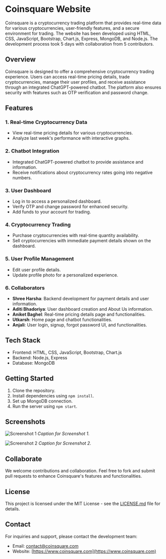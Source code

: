 # Coinsquare Website

Coinsquare is a cryptocurrency trading platform that provides real-time data for various cryptocurrencies, user-friendly features, and a secure environment for trading. The website has been developed using HTML, CSS, JavaScript, Bootstrap, Chart.js, Express, MongoDB, and Node.js. The development process took 5 days with collaboration from 5 contributors.

## Overview

Coinsquare is designed to offer a comprehensive cryptocurrency trading experience. Users can access real-time pricing details, trade cryptocurrencies, manage their user profiles, and receive assistance through an integrated ChatGPT-powered chatbot. The platform also ensures security with features such as OTP verification and password change.

## Features

### 1. Real-time Cryptocurrency Data

- View real-time pricing details for various cryptocurrencies.
- Analyze last week's performance with interactive graphs.

### 2. Chatbot Integration

- Integrated ChatGPT-powered chatbot to provide assistance and information.
- Receive notifications about cryptocurrency rates going into negative numbers.

### 3. User Dashboard

- Log in to access a personalized dashboard.
- Verify OTP and change password for enhanced security.
- Add funds to your account for trading.

### 4. Cryptocurrency Trading

- Purchase cryptocurrencies with real-time quantity availability.
- Sell cryptocurrencies with immediate payment details shown on the dashboard.

### 5. User Profile Management

- Edit user profile details.
- Update profile photo for a personalized experience.

### 6. Collaborators

- **Shree Harsha**: Backend development for payment details and user information.
- **Aditi Bhadoriya**: User dashboard creation and About Us information.
- **Aniket Baghel**: Real-time pricing details page and functionalities.
- **Utkarsh**: Home page and chatbot functionalities.
- **Anjali**: User login, signup, forgot password UI, and functionalities.

## Tech Stack

- Frontend: HTML, CSS, JavaScript, Bootstrap, Chart.js
- Backend: Node.js, Express
- Database: MongoDB

## Getting Started

1. Clone the repository.
2. Install dependencies using `npm install`.
3. Set up MongoDB connection.
4. Run the server using `npm start`.

## Screenshots

![Screenshot 1](./screenshots/screenshot1.png)
*Caption for Screenshot 1.*

![Screenshot 2](./screenshots/screenshot2.png)
*Caption for Screenshot 2.*

<!-- Add more screenshots as needed -->

## Collaborate

We welcome contributions and collaboration. Feel free to fork and submit pull requests to enhance Coinsquare's features and functionalities.

## License

This project is licensed under the MIT License - see the [LICENSE.md](LICENSE.md) file for details.

## Contact

For inquiries and support, please contact the development team:

- Email: contact@coinsquare.com
- Website: [https://www.coinsquare.com](https://www.coinsquare.com)


